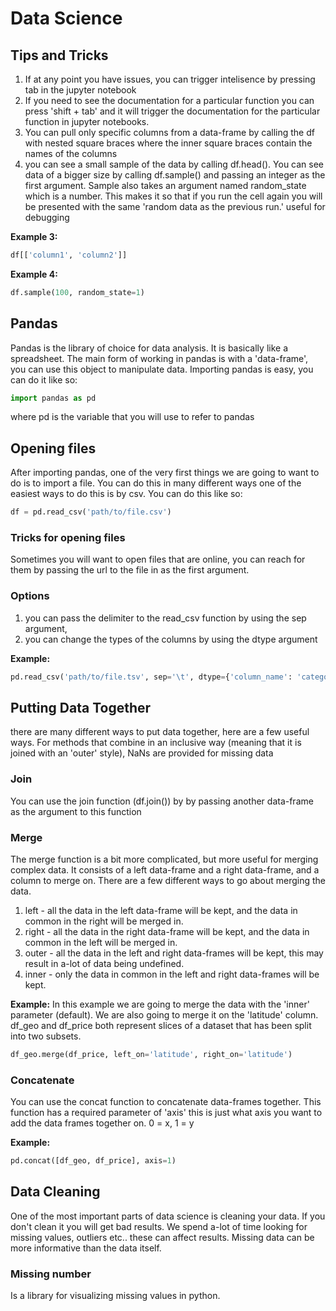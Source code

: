 # Data Science

## Tips and Tricks

1) If at any point you have issues, you can trigger intelisence by pressing tab in the jupyter notebook
2) If you need to see the documentation for a particular function you can press 'shift + tab' and it will trigger the documentation for the particular function in jupyter notebooks.
3) You can pull only specific columns from a data-frame by calling the df with nested square braces where the inner square braces contain the names of the columns
4) you can see a small sample of the data by calling df.head(). You can see data of a bigger size by calling df.sample() and passing an integer as the first argument. Sample also takes an argument named random_state which is a number. This makes it so that if you run the cell again you will be presented with the same 'random data as the previous run.' useful for debugging

**Example 3:**

``` python
df[['column1', 'column2']]
```

**Example 4:**

``` python
df.sample(100, random_state=1)
```

## Pandas

Pandas is the library of choice for data analysis. It is basically like a spreadsheet. The main form of working in pandas is with a 'data-frame', you can use this object to manipulate data. Importing pandas is easy, you can do it like so:

``` python
import pandas as pd	
```

where pd is the variable that you will use to refer to pandas

## Opening files

After importing pandas, one of the very first things we are going to want to do is to import a file. You can do this in many different ways one of the easiest ways to do this is by csv. You can do this like so:

``` python
df = pd.read_csv('path/to/file.csv')
```

### Tricks for opening files

Sometimes you will want to open files that are online, you can reach for them by passing the url to the file in as the first argument.

### Options

1) you can pass the delimiter to the read_csv function by using the sep argument,
1) you can change the types of the columns by using the dtype argument

**Example:**

``` python
pd.read_csv('path/to/file.tsv', sep='\t', dtype={'column_name': 'category'})
```


## Putting Data Together

there are many different ways to put data together, here are a few useful ways. For methods that combine in an inclusive way (meaning that it is joined with an 'outer' style), NaNs are provided for missing data

### Join

You can use the join function (df.join()) by by passing another data-frame as the argument to this function


### Merge

The merge function is a bit more complicated, but more useful for merging complex data. It consists of a left data-frame and a right data-frame, and a column to merge on. There are a few different ways to go about merging the data. 

1) left - all the data in the left data-frame will be kept, and the data in common in the right will be merged in.
1) right - all the data in the right data-frame will be kept, and the data in common in the left will be merged in.
1) outer - all the data in the left and right data-frames will be kept, this may result in a-lot of data being undefined.
1) inner - only the data in common in the left and right data-frames will be kept.

**Example:**
In this example we are going to merge the data with the 'inner' parameter (default). We are also going to merge it on the 'latitude' column. df_geo and df_price both represent slices of a dataset that has been split into two subsets.

``` python
df_geo.merge(df_price, left_on='latitude', right_on='latitude')
```

### Concatenate

You can use the concat function to concatenate data-frames together. This function has a required parameter of 'axis' this is just what axis you want to add the data frames together on. 0 = x, 1 = y

**Example:**
``` python
pd.concat([df_geo, df_price], axis=1)
```

## Data Cleaning 

One of the most important parts of data science is cleaning your data. If you don't clean it you will get bad results. We spend a-lot of time looking for missing values, outliers etc.. these can affect results. Missing data can be more informative than the data itself.


### Missing number

Is a library for visualizing missing values in python.
